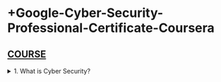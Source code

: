 
# +Google-Cyber-Security-Professional-Certificate-Coursera

## [COURSE](https://www.coursera.org/learn/foundations-of-cybersecurity/lecture/DhI78/welcome-to-the-google-cybersecurity-certificate)

<details>
<summary>1. What is Cyber Security? </summary>

# What is Cyber Security?

- The practice of ensuring Confidentiality, Integrity, and Availability (CIA) of Information by protecting networks, devices, people, and data from unauthorized access or criminal exploitation.


```x

```

```x

```

```x

```

```x

```

```x

```

```x

```

```x

```


# #END</details>
